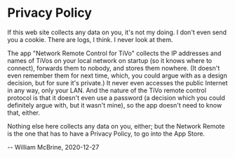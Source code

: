 Privacy Policy
==============

If this web site collects any data on you, it's not my doing. I don't
even send you a cookie. There are logs, I think. I never look at them.

The app "Network Remote Control for TiVo" collects the IP addresses
and names of TiVos on your local network on startup (so it knows where
to connect), forwards them to nobody, and stores them nowhere. (It
doesn't even remember them for next time, which, you could argue with as
a design decision, but for sure it's private.) It never even accesses
the public Internet in any way, only your LAN. And the nature of the
TiVo remote control protocol is that it doesn't even use a password (a
decision which you could definitely argue with, but it wasn't mine), so
the app doesn't need to know that, either.

Nothing else here collects any data on you, either; but the Network
Remote is the one that has to have a Privacy Policy, to go into the App
Store.

-- William McBrine, 2020-12-27
